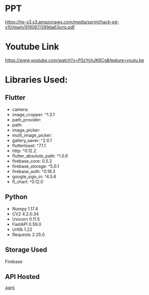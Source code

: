 
# PPT
https://he-s3.s3.amazonaws.com/media/sprint/hack-ed-v10/team/919067/599da63oris.pdf

# Youtube Link
https://www.youtube.com/watch?v=P0zYchJK6Cg&feature=youtu.be


# Libraries Used:
## Flutter
* camera:
* image_cropper: ^1.3.1
* path_provider:
* path:
* image_picker:
* multi_image_picker:
* gallery_saver: ^2.0.1
* fluttertoast: ^7.1.1
* http: ^0.12.2
* flutter_absolute_path: ^1.0.6
* firebase_core: 0.5.2
* firebase_storage: ^5.0.1
* firebase_auth: ^0.18.3
* google_sign_in: ^4.5.6
* fl_chart: ^0.12.0


## Python

* Numpy 1.17.4
* CV2 4.2.0.34
* Uvicorn 0.11.5
* FastAPI 0.59.0
* Urllib 1.22
* Requests 2.25.0


## Storage Used
Firebase

## API Hosted
AWS
